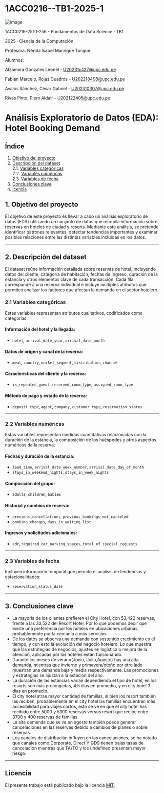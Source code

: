 # 1ACC0216--TB1-2025-1

![image](https://github.com/user-attachments/assets/61a731be-baf1-42a2-87e1-b8e63343da40)


1ACC0216-2510-256 - Fundamentos de Data Science · TB1

2025 · Ciencia de la Computación

Profesora: Nérida Isabel Manrique Tunque

Alumnos:

Alzamora Gonzales Leonel - U20231c427@upc.edu.pe

Fabian Marcelo, Rojas Cuadros - U202218498@upc.edu.pe

Avalos Sánchez, César Gabriel - U202310307@upc.edu.pe

Rivas Pinto, Piero Aldair - U202122405@upc.edu.pe

# Análisis Exploratorio de Datos (EDA): Hotel Booking Demand
## Índice
1. [Objetivo del proyecto](#objetivo-del-proyecto)  
2. [Descripción del dataset](#descripción-del-dataset)  
   2.1. [Variables categóricas](#variables-categóricas)  
   2.2. [Variables numéricas](#variables-numéricas)  
   2.3. [Variables de fecha](#variables-de-fecha)  
3. [Conclusiones clave](#conclusiones-clave)  
4. [icencia](#licencia)

## 1. Objetivo del proyecto

El objetivo de este proyecto es llevar a cabo un análisis exploratorio de datos (EDA) utilizando un conjunto de datos que recopila información sobre reservas en hoteles de ciudad y resorts. Mediante este análisis, se pretende identificar patrones relevantes, detectar tendencias importantes y examinar posibles relaciones entre las distintas variables incluidas en los datos.

---
## 2. Descripción del dataset

El dataset reúne información detallada sobre reservas de hotel, incluyendo datos del cliente, categoría de habitación, fechas de ingreso, duración de la estancia y otros elementos clave de cada transacción. Cada fila corresponde a una reserva individual e incluye múltiples atributos que permiten analizar los factores que afectan la demanda en el sector hotelero.

### 2.1 Variables categóricas

Estas variables representan atributos cualitativos, codificados como categorías:

#### Información del hotel y la llegada:
- `hotel`, `arrival_date_year`, `arrival_date_month`

#### Datos de origen y canal de la reserva:
- `meal`, `country`, `market_segment`, `distribution_channel`

#### Características del cliente y la reserva:
- `is_repeated_guest`, `reserved_room_type`, `assigned_room_type`

#### Método de pago y estado de la reserva:
- `deposit_type`, `agent`, `company`, `customer_type`, `reservation_status`

---

### 2.2 Variables numéricas

Estas variables representan medidas cuantitativas relacionadas con la duración de la estancia, la composición de los huéspedes y otros aspectos numéricos de la reserva:

#### Fechas y duración de la estancia:
- `lead_time`, `arrival_date_week_number`, `arrival_date_day_of_month`  
- `stays_in_weekend_nights`, `stays_in_week_nights`

#### Composición del grupo:
- `adults`, `children`, `babies`

#### Historial y cambios de reserva:
- `previous_cancellations`, `previous_bookings_not_canceled`  
- `booking_changes`, `days_in_waiting_list`

#### Ingresos y solicitudes adicionales:
- `adr`, `required_car_parking_spaces`, `total_of_special_requests`

---

### 2.3 Variables de fecha

Incluyen información temporal que permite el análisis de tendencias y estacionalidades:

- `reservation_status_date`

---

## 3. Conclusiones clave

- La mayoría de los clientes prefieren el City Hotel, con 53,422 reservas, frente a las 33,522 del Resort Hotel. Por lo que podemos decir que existe una preferencia por los hoteles en ubicaciones urbanas, probablemente por la cercanía a más servicios.
- De los datos se observa una demanda con sostenido crecimiento en el tiempo, y con esto la evolución del negocio hotelero. Lo que muestra que las estrategias de negocios, ajustes en logística o mejora de la atención, aplicadas por los hoteles están funcionando.
- Durante los meses de verano(Junio, Julio,Agosto) hay una alta demanda, mientras que invierno y primavera/otoño por otro lado muestran una demanda baja y media respectivamente. Las promociones y estrategias se ajustan a la estación del año.
- La duración de las estancias varían dependiendo el tipo de hotel, en los resorts son más prolongadas, 4.5 días en promedio, y en city hotel 3 días en promedio.
- El city hotel atrae mayor cantidad de familias, si bien los resort también las reciben, probablemente en el city hotel las familias encuentran más accesibilidad para viajes cortos, esto se ve en que el city hotel has recibido entre 5000 y 5300 reservas versus resort que recibe entre 3700 y 400 reservas de familias.
- La alta demanda que se ve en agosto también puede generar cancelaciones en las reservas debido a cambios de planes o sobre reservas.
- Los canales de distribución influyen en las cancelaciones, se ha notado que canales como Corporate, Direct Y GDS tienen bajas tasas de cancelación mientras que TA/TO y los undefined presentan mayor riesgo.

---

## Licencia

El presente trabajo está publicado bajo la licencia [MIT](LICENSE).
